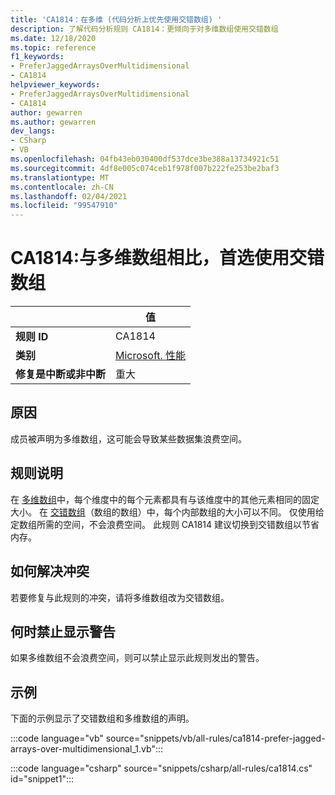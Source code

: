 ```yaml
---
title: 'CA1814：在多维 (代码分析上优先使用交错数组) '
description: 了解代码分析规则 CA1814：更倾向于对多维数组使用交错数组
ms.date: 12/18/2020
ms.topic: reference
f1_keywords:
- PreferJaggedArraysOverMultidimensional
- CA1814
helpviewer_keywords:
- PreferJaggedArraysOverMultidimensional
- CA1814
author: gewarren
ms.author: gewarren
dev_langs:
- CSharp
- VB
ms.openlocfilehash: 04fb43eb030400df537dce3be388a13734921c51
ms.sourcegitcommit: 4df8e005c074ceb1f978f007b222fe253be2baf3
ms.translationtype: MT
ms.contentlocale: zh-CN
ms.lasthandoff: 02/04/2021
ms.locfileid: "99547910"
---
```

# <a name="ca1814-prefer-jagged-arrays-over-multidimensional"></a>CA1814:与多维数组相比，首选使用交错数组

| | 值 |
|-|-|
| **规则 ID** |CA1814|
| **类别** |[Microsoft. 性能](performance-warnings.md)|
| **修复是中断或非中断** |重大|

## <a name="cause"></a>原因

成员被声明为多维数组，这可能会导致某些数据集浪费空间。

## <a name="rule-description"></a>规则说明

在 [多维数组](../../../csharp/programming-guide/arrays/multidimensional-arrays.md)中，每个维度中的每个元素都具有与该维度中的其他元素相同的固定大小。 在 [交错数组](../../../csharp/programming-guide/arrays/jagged-arrays.md)（数组的数组）中，每个内部数组的大小可以不同。 仅使用给定数组所需的空间，不会浪费空间。 此规则 CA1814 建议切换到交错数组以节省内存。

## <a name="how-to-fix-violations"></a>如何解决冲突

若要修复与此规则的冲突，请将多维数组改为交错数组。

## <a name="when-to-suppress-warnings"></a>何时禁止显示警告

如果多维数组不会浪费空间，则可以禁止显示此规则发出的警告。

## <a name="example"></a>示例

下面的示例显示了交错数组和多维数组的声明。

:::code language="vb" source="snippets/vb/all-rules/ca1814-prefer-jagged-arrays-over-multidimensional_1.vb":::

:::code language="csharp" source="snippets/csharp/all-rules/ca1814.cs" id="snippet1":::
